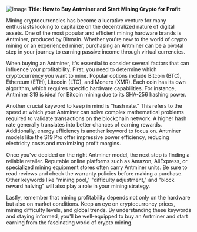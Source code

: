 
![Image](https://github.com/user-attachments/assets/31692037-0104-4703-abd1-696b6a7dd41b)
**Title: How to Buy Antminer and Start Mining Crypto for Profit**

Mining cryptocurrencies has become a lucrative venture for many enthusiasts looking to capitalize on the decentralized nature of digital assets. One of the most popular and efficient mining hardware brands is Antminer, produced by Bitmain. Whether you're new to the world of crypto mining or an experienced miner, purchasing an Antminer can be a pivotal step in your journey to earning passive income through virtual currencies.

When buying an Antminer, it's essential to consider several factors that can influence your profitability. First, you need to determine which cryptocurrency you want to mine. Popular options include Bitcoin (BTC), Ethereum (ETH), Litecoin (LTC), and Monero (XMR). Each coin has its own algorithm, which requires specific hardware capabilities. For instance, Antminer S19 is ideal for Bitcoin mining due to its SHA-256 hashing power.

Another crucial keyword to keep in mind is "hash rate." This refers to the speed at which your Antminer can solve complex mathematical problems required to validate transactions on the blockchain network. A higher hash rate generally translates into better chances of earning rewards. Additionally, energy efficiency is another keyword to focus on. Antminer models like the S19 Pro offer impressive power efficiency, reducing electricity costs and maximizing profit margins.

Once you've decided on the right Antminer model, the next step is finding a reliable retailer. Reputable online platforms such as Amazon, AliExpress, or specialized mining equipment stores often carry Antminer units. Be sure to read reviews and check the warranty policies before making a purchase. Other keywords like "mining pool," "difficulty adjustment," and "block reward halving" will also play a role in your mining strategy.

Lastly, remember that mining profitability depends not only on the hardware but also on market conditions. Keep an eye on cryptocurrency prices, mining difficulty levels, and global trends. By understanding these keywords and staying informed, you'll be well-equipped to buy an Antminer and start earning from the fascinating world of crypto mining.